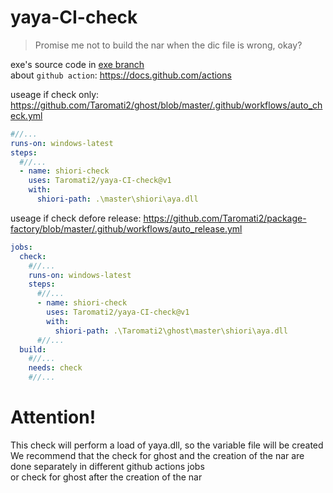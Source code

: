 # yaya-CI-check  
 > Promise me not to build the nar when the dic file is wrong, okay?  

exe's source code in [exe branch](https://github.com/Taromati2/yaya-CI-check/tree/exe)  
about `github action`: https://docs.github.com/actions  

useage if check only: https://github.com/Taromati2/ghost/blob/master/.github/workflows/auto_check.yml  
```yml
#//...
runs-on: windows-latest
steps:
  #//...
  - name: shiori-check
    uses: Taromati2/yaya-CI-check@v1
    with:
      shiori-path: .\master\shiori\aya.dll
```
useage if check defore release: https://github.com/Taromati2/package-factory/blob/master/.github/workflows/auto_release.yml  
```yml
jobs:
  check:
    #//...
    runs-on: windows-latest
    steps:
      #//...
      - name: shiori-check
        uses: Taromati2/yaya-CI-check@v1
        with:
          shiori-path: .\Taromati2\ghost\master\shiori\aya.dll
      #//...
  build:
    #//...
    needs: check
    #//...
```

# Attention!  
This check will perform a load of yaya.dll, so the variable file will be created  
We recommend that the check for ghost and the creation of the nar are done separately in different github actions jobs  
or check for ghost after the creation of the nar  
